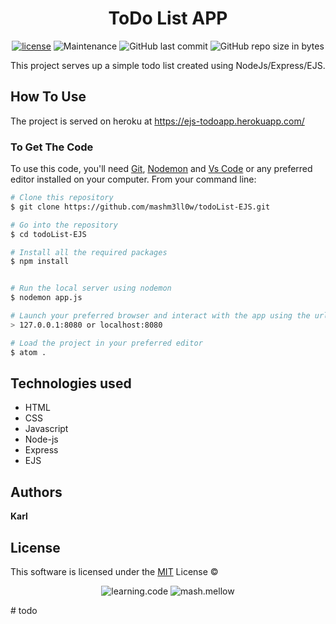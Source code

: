 <div id="heading" align="center"> 

# **ToDo List APP**

</div>

<div id="badges" align="center">

[![license](https://img.shields.io/github/license/mashm3ll0w/todoList-EJS.svg)](tps://github.com/mashm3ll0w/todoList-EJS/blob/master/LICENSE.md) ![Maintenance](https://img.shields.io/maintenance/yes/2019.svg) ![GitHub last commit](https://img.shields.io/github/last-commit/mashm3ll0w/todoList-EJS.svg) ![GitHub repo size in bytes](https://img.shields.io/github/repo-size/mashm3ll0w/todoList-EJS.svg)

</div>

This project serves up a simple todo list created using NodeJs/Express/EJS.


## How To Use
The project is served on heroku at https://ejs-todoapp.herokuapp.com/


### To Get The Code
To use this code, you'll need [Git](https://git-scm.com), [Nodemon](https://nodemon.io/) and [Vs Code](https://code.visualstudio.com/) or any preferred editor installed on your computer. 
From your command line:

```bash
# Clone this repository
$ git clone https://github.com/mashm3ll0w/todoList-EJS.git

# Go into the repository
$ cd todoList-EJS

# Install all the required packages
$ npm install


# Run the local server using nodemon
$ nodemon app.js

# Launch your preferred browser and interact with the app using the url;
> 127.0.0.1:8080 or localhost:8080

# Load the project in your preferred editor
$ atom .
```

## Technologies used
* HTML
* CSS
* Javascript
* Node-js
* Express
* EJS

## Authors

**Karl**

## License
This software is licensed under the [MIT](https://github.com/mashm3ll0w/todoList-EJS/blob/master/LICENSE.md) License ©

<div id="footer" align="center">

![learning.code](https://img.shields.io/badge/code-robot-success.svg)  ![mash.mellow](https://img.shields.io/badge/%3C%2F%3E%20with%20%E2%99%A5%20by-mash.mellow-%23e30000.svg)

</div>
#   t o d o  
 